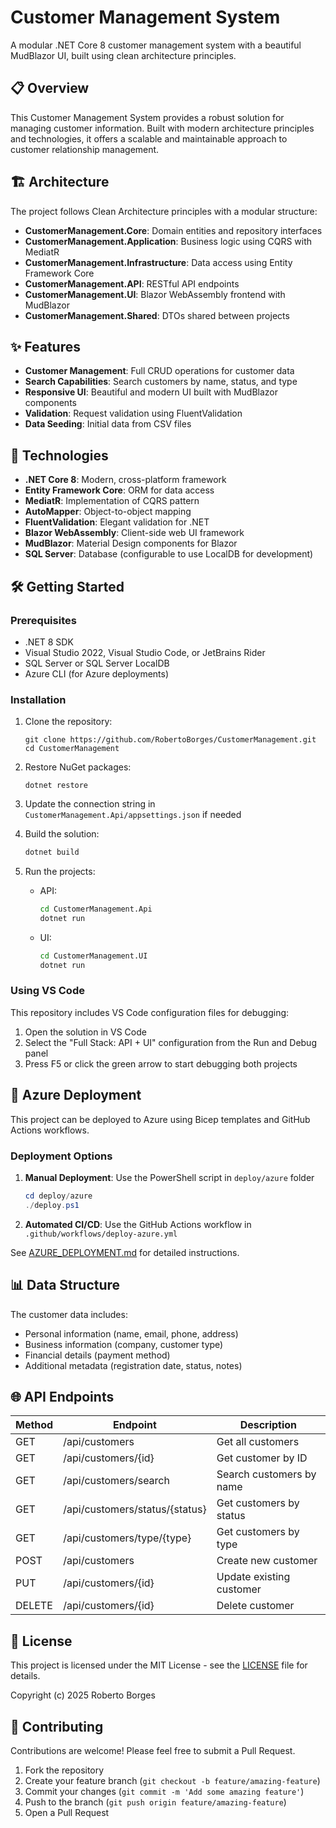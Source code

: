 # Customer Management System

A modular .NET Core 8 customer management system with a beautiful MudBlazor UI, built using clean architecture principles.

## 📋 Overview

This Customer Management System provides a robust solution for managing customer information. Built with modern architecture principles and technologies, it offers a scalable and maintainable approach to customer relationship management.

## 🏗️ Architecture

The project follows Clean Architecture principles with a modular structure:

- **CustomerManagement.Core**: Domain entities and repository interfaces
- **CustomerManagement.Application**: Business logic using CQRS with MediatR
- **CustomerManagement.Infrastructure**: Data access using Entity Framework Core
- **CustomerManagement.API**: RESTful API endpoints
- **CustomerManagement.UI**: Blazor WebAssembly frontend with MudBlazor
- **CustomerManagement.Shared**: DTOs shared between projects

## ✨ Features

- **Customer Management**: Full CRUD operations for customer data
- **Search Capabilities**: Search customers by name, status, and type
- **Responsive UI**: Beautiful and modern UI built with MudBlazor components
- **Validation**: Request validation using FluentValidation
- **Data Seeding**: Initial data from CSV files

## 🚀 Technologies

- **.NET Core 8**: Modern, cross-platform framework
- **Entity Framework Core**: ORM for data access
- **MediatR**: Implementation of CQRS pattern
- **AutoMapper**: Object-to-object mapping
- **FluentValidation**: Elegant validation for .NET
- **Blazor WebAssembly**: Client-side web UI framework
- **MudBlazor**: Material Design components for Blazor
- **SQL Server**: Database (configurable to use LocalDB for development)

## 🛠️ Getting Started

### Prerequisites

- .NET 8 SDK
- Visual Studio 2022, Visual Studio Code, or JetBrains Rider
- SQL Server or SQL Server LocalDB
- Azure CLI (for Azure deployments)

### Installation

1. Clone the repository:
   ```
   git clone https://github.com/RobertoBorges/CustomerManagement.git
   cd CustomerManagement
   ```

2. Restore NuGet packages:
   ```
   dotnet restore
   ```

3. Update the connection string in `CustomerManagement.Api/appsettings.json` if needed

4. Build the solution:
   
   ```bash
   dotnet build
   ```

5. Run the projects:
   
   - API: 
     
     ```bash
     cd CustomerManagement.Api
     dotnet run
     ```
   
   - UI: 
     
     ```bash
     cd CustomerManagement.UI
     dotnet run
     ```

### Using VS Code

This repository includes VS Code configuration files for debugging:

1. Open the solution in VS Code
2. Select the "Full Stack: API + UI" configuration from the Run and Debug panel
3. Press F5 or click the green arrow to start debugging both projects

## 🚀 Azure Deployment

This project can be deployed to Azure using Bicep templates and GitHub Actions workflows.

### Deployment Options

1. **Manual Deployment**: Use the PowerShell script in `deploy/azure` folder
   
   ```powershell
   cd deploy/azure
   ./deploy.ps1
   ```

2. **Automated CI/CD**: Use the GitHub Actions workflow in `.github/workflows/deploy-azure.yml`

See [AZURE_DEPLOYMENT.md](docs/AZURE_DEPLOYMENT.md) for detailed instructions.

## 📊 Data Structure

The customer data includes:

- Personal information (name, email, phone, address)
- Business information (company, customer type)
- Financial details (payment method)
- Additional metadata (registration date, status, notes)

## 🌐 API Endpoints

| Method | Endpoint                    | Description                  |
|--------|----------------------------|------------------------------|
| GET    | /api/customers             | Get all customers            |
| GET    | /api/customers/{id}        | Get customer by ID           |
| GET    | /api/customers/search      | Search customers by name     |
| GET    | /api/customers/status/{status} | Get customers by status  |
| GET    | /api/customers/type/{type} | Get customers by type        |
| POST   | /api/customers             | Create new customer          |
| PUT    | /api/customers/{id}        | Update existing customer     |
| DELETE | /api/customers/{id}        | Delete customer              |

## 📝 License

This project is licensed under the MIT License - see the [LICENSE](LICENSE) file for details.

Copyright (c) 2025 Roberto Borges

## 🤝 Contributing

Contributions are welcome! Please feel free to submit a Pull Request.

1. Fork the repository
2. Create your feature branch (`git checkout -b feature/amazing-feature`)
3. Commit your changes (`git commit -m 'Add some amazing feature'`)
4. Push to the branch (`git push origin feature/amazing-feature`)
5. Open a Pull Request
